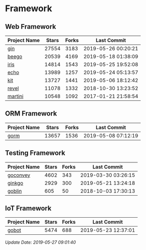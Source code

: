 # Framework

## Web Framework

| Project Name | Stars | Forks | Last Commit |
| ------------ | ----- | ----- | ----------- |
| [gin](https://github.com/gin-gonic/gin) | 27554 | 3183 | 2019-05-26 00:20:21 |
| [beego](https://github.com/astaxie/beego) | 20539 | 4169 | 2019-05-18 01:38:09 |
| [iris](https://github.com/kataras/iris) | 14814 | 1543 | 2019-05-25 19:52:08 |
| [echo](https://github.com/labstack/echo) | 13989 | 1257 | 2019-05-24 05:13:57 |
| [kit](https://github.com/go-kit/kit) | 13727 | 1441 | 2019-05-06 18:12:42 |
| [revel](https://github.com/revel/revel) | 11078 | 1332 | 2018-10-30 13:23:52 |
| [martini](https://github.com/go-martini/martini) | 10548 | 1092 | 2017-01-21 21:58:54 |

## ORM Framework

| Project Name | Stars | Forks | Last Commit |
| ------------ | ----- | ----- | ----------- |
| [gorm](https://github.com/jinzhu/gorm) | 13657 | 1536 | 2019-05-08 07:12:19 |

## Testing Framework

| Project Name | Stars | Forks | Last Commit |
| ------------ | ----- | ----- | ----------- |
| [goconvey](https://github.com/smartystreets/goconvey) | 4602 | 343 | 2019-03-30 03:26:15 |
| [ginkgo](https://github.com/onsi/ginkgo) | 2929 | 300 | 2019-05-21 13:24:18 |
| [goblin](https://github.com/franela/goblin) | 605 | 50 | 2018-10-03 17:30:13 |

## IoT Framework

| Project Name | Stars | Forks | Last Commit |
| ------------ | ----- | ----- | ----------- |
| [gobot](https://github.com/hybridgroup/gobot) | 5474 | 688 | 2019-05-23 12:37:01 |

*Update Date: 2019-05-27 09:01:40*